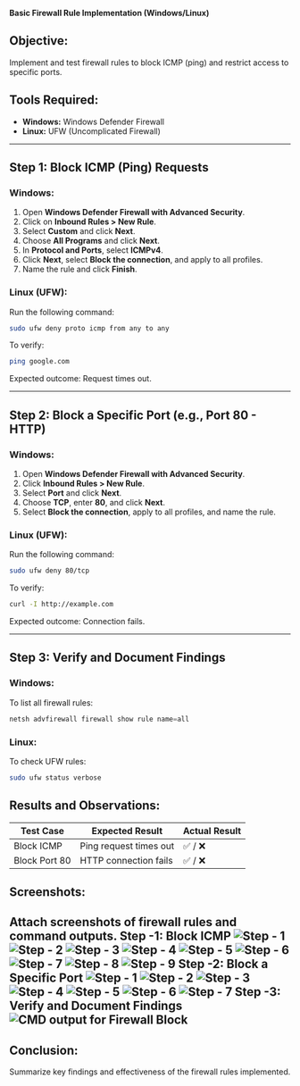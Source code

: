 **Basic Firewall Rule Implementation (Windows/Linux)**

## **Objective:**
Implement and test firewall rules to block ICMP (ping) and restrict access to specific ports.

## **Tools Required:**
- **Windows:** Windows Defender Firewall
- **Linux:** UFW (Uncomplicated Firewall)

---

## **Step 1: Block ICMP (Ping) Requests**

### **Windows:**
1. Open **Windows Defender Firewall with Advanced Security**.
2. Click on **Inbound Rules > New Rule**.
3. Select **Custom** and click **Next**.
4. Choose **All Programs** and click **Next**.
5. In **Protocol and Ports**, select **ICMPv4**.
6. Click **Next**, select **Block the connection**, and apply to all profiles.
7. Name the rule and click **Finish**.

### **Linux (UFW):**
Run the following command:
```bash
sudo ufw deny proto icmp from any to any
```
To verify:
```bash
ping google.com
```
Expected outcome: Request times out.

---

## **Step 2: Block a Specific Port (e.g., Port 80 - HTTP)**

### **Windows:**
1. Open **Windows Defender Firewall with Advanced Security**.
2. Click **Inbound Rules > New Rule**.
3. Select **Port** and click **Next**.
4. Choose **TCP**, enter **80**, and click **Next**.
5. Select **Block the connection**, apply to all profiles, and name the rule.

### **Linux (UFW):**
Run the following command:
```bash
sudo ufw deny 80/tcp
```
To verify:
```bash
curl -I http://example.com
```
Expected outcome: Connection fails.

---

## **Step 3: Verify and Document Findings**

### **Windows:**
To list all firewall rules:
```powershell
netsh advfirewall firewall show rule name=all
```

### **Linux:**
To check UFW rules:
```bash
sudo ufw status verbose
```

## **Results and Observations:**
| Test Case     | Expected Result        | Actual Result|
|---------------|------------------------|--------------|
| Block ICMP    | Ping request times out | ✅ / ❌      |
| Block Port 80 | HTTP connection fails  | ✅ / ❌      |

## **Screenshots:**
Attach screenshots of firewall rules and command outputs.
Step -1: Block ICMP
![Step - 1](https://github.com/user-attachments/assets/1b644573-4a49-44da-8527-1304cdcde0f8)
![Step - 2](https://github.com/user-attachments/assets/129705ae-f307-4f89-a658-2d8d32e8ed11)
![Step - 3](https://github.com/user-attachments/assets/344292a8-f5bd-4c43-87bb-008262b2c4d7)
![Step - 4](https://github.com/user-attachments/assets/e3c83797-da47-452e-938f-090c4aebf154)
![Step - 5](https://github.com/user-attachments/assets/3458362c-dc8e-4bbd-8f9b-9542728f0123)
![Step - 6](https://github.com/user-attachments/assets/086e7d48-e217-45fa-9162-43e0f7ec485e)
![Step - 7](https://github.com/user-attachments/assets/9b1e88b9-8cd5-475a-9b90-3e4e5f0d249d)
![Step - 8](https://github.com/user-attachments/assets/73985b29-6549-4e85-8501-0388d86528eb)
![Step - 9](https://github.com/user-attachments/assets/2d67d6bc-3e0e-4bcb-973a-17420ea3bff0)
Step -2: Block a Specific Port
![Step - 1](https://github.com/user-attachments/assets/bcb56757-ca07-43f6-8595-ef1e17fce494)
![Step - 2](https://github.com/user-attachments/assets/fd0efe4f-64a5-4980-8a3d-708c2197a2f5)
![Step - 3](https://github.com/user-attachments/assets/3dbf36f4-64d7-4e85-9813-04ae2f05ee4c)
![Step - 4](https://github.com/user-attachments/assets/97c1c50d-2b96-47bf-9b66-12b5b8326d95)
![Step - 5](https://github.com/user-attachments/assets/3c190b07-9e4e-4ad4-a840-81017e3312bd)
![Step - 6](https://github.com/user-attachments/assets/cc4571bd-b4d5-4a62-a337-efd32d296b5f)
![Step - 7](https://github.com/user-attachments/assets/2b7ec8fd-550d-4b35-a4f7-6281ca5763b1)
Step -3: Verify and Document Findings
![CMD output for Firewall Block](https://github.com/user-attachments/assets/d7178fd5-175d-47f7-b208-42ff2bec8739)
---

## **Conclusion:**
Summarize key findings and effectiveness of the firewall rules implemented.
